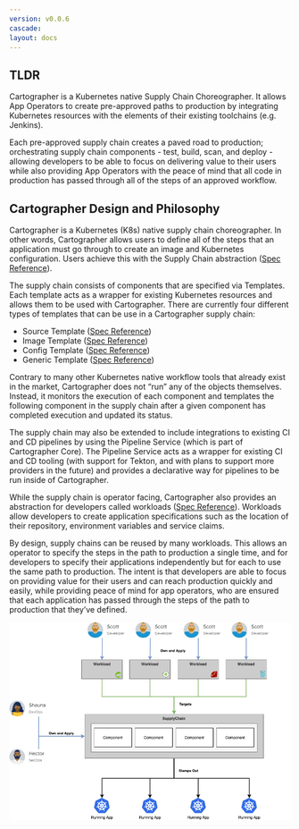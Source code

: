 ```yaml
---
version: v0.0.6
cascade:
layout: docs
---
```


## TLDR

Cartographer is a Kubernetes native Supply Chain Choreographer. It allows App Operators to create pre-approved paths to production by integrating Kubernetes resources with the elements of their existing toolchains (e.g. Jenkins).

Each pre-approved supply chain creates a paved road to production; orchestrating supply chain components - test, build, scan, and deploy - allowing developers to be able to focus on delivering value to their users while also providing App Operators with the peace of mind that all code in production has passed through all of the steps of an approved workflow.

## Cartographer Design and Philosophy

Cartographer is a Kubernetes (K8s) native supply chain choreographer. In other words, Cartographer
allows users to define all of the steps that an application must go through to create an image and Kubernetes configuration.
Users achieve this with the Supply Chain abstraction ([Spec Reference](reference.md#clustersupplychain)).

The supply chain consists of components that are specified via Templates.
Each template acts as a wrapper for existing Kubernetes resources and allows them to be used with Cartographer.
There are currently four different types of templates that can be use in a Cartographer supply chain:

* Source Template ([Spec Reference](reference.md#clustersourcetemplate))
* Image Template ([Spec Reference](reference.md#clusterimagetemplate))
* Config Template ([Spec Reference](reference.md#clusterconfigtemplate))
* Generic Template ([Spec Reference](reference.md#clustertemplate))

Contrary to many other Kubernetes native workflow tools that already exist in the market,
Cartographer does not “run” any of the objects themselves. Instead, it monitors the execution of
each component and templates the following component in the supply chain after a given component has
completed execution and updated its status.

The supply chain may also be extended to include integrations to existing CI and CD pipelines by using the Pipeline Service (which is part of Cartographer Core). The Pipeline Service acts as a wrapper for existing CI and CD tooling (with support for Tekton, and with plans to support more providers in the future) and provides a declarative way for pipelines to be run inside of Cartographer.

While the supply chain is operator facing, Cartographer also provides an abstraction for developers called workloads ([Spec Reference](reference.md#workload)). Workloads allow developers to create application specifications such as the location of their repository, environment variables and service claims.

By design, supply chains can be reused by many workloads. This allows an operator to specify the steps in the path to production a single time, and for developers to specify their applications independently but for each to use the same path to production. The intent is that developers are able to focus on providing value for their users and can reach production quickly and easily, while providing peace of mind for app operators, who are ensured that each application has passed through the steps of the path to production that they’ve defined.

![Cartographer High Level Diagram](img/ownership-flow.png)
